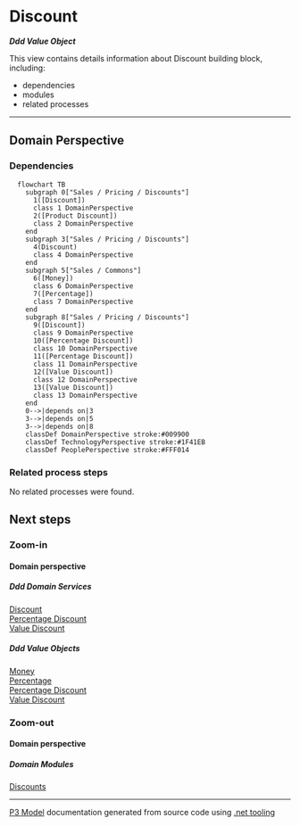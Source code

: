 ﻿
# Discount

***Ddd Value Object***  

This view contains details information about Discount building block, including:
- dependencies
- modules
- related processes  

---



## Domain Perspective


### Dependencies

```mermaid
  flowchart TB
    subgraph 0["Sales / Pricing / Discounts"]
      1([Discount])
      class 1 DomainPerspective
      2([Product Discount])
      class 2 DomainPerspective
    end
    subgraph 3["Sales / Pricing / Discounts"]
      4(Discount)
      class 4 DomainPerspective
    end
    subgraph 5["Sales / Commons"]
      6([Money])
      class 6 DomainPerspective
      7([Percentage])
      class 7 DomainPerspective
    end
    subgraph 8["Sales / Pricing / Discounts"]
      9([Discount])
      class 9 DomainPerspective
      10([Percentage Discount])
      class 10 DomainPerspective
      11([Percentage Discount])
      class 11 DomainPerspective
      12([Value Discount])
      class 12 DomainPerspective
      13([Value Discount])
      class 13 DomainPerspective
    end
    0-->|depends on|3
    3-->|depends on|5
    3-->|depends on|8
    classDef DomainPerspective stroke:#009900
    classDef TechnologyPerspective stroke:#1F41EB
    classDef PeoplePerspective stroke:#FFF014
```

### Related process steps

No related processes were found.  

## Next steps


### Zoom-in


#### Domain perspective


##### Ddd Domain Services

[Discount](Discount.md)  
[Percentage Discount](PercentageDiscount.md)  
[Value Discount](ValueDiscount.md)  

##### Ddd Value Objects

[Money](../../Commons/Money.md)  
[Percentage](../../Commons/Percentage.md)  
[Percentage Discount](PercentageDiscount.md)  
[Value Discount](ValueDiscount.md)  

### Zoom-out


#### Domain perspective


##### Domain Modules

[Discounts](Discounts.md)  

---

[P3 Model](https://github.com/P3-model/P3-model) documentation generated from source code using [.net tooling](https://github.com/P3-model/P3-model-dotnet)